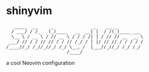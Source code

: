 # shinyvim
       _____  __     _               _    __ _          
      / ___/ / /_   (_)____   __  __| |  / /(_)____ ___ 
      \__ \ / __ \ / // __ \ / / / /| | / // // __ `__ \
     ___/ // / / // // / / // /_/ / | |/ // // / / / / /
    /____//_/ /_//_//_/ /_/ \__, /  |___//_//_/ /_/ /_/ 
                           /____/                       
a cool Neovim configuration 
